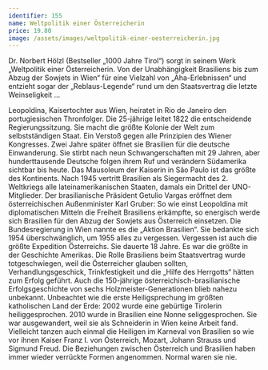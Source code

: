 ```yaml
---
identifier: 155
name: Weltpolitik einer Österreicherin
price: 19.80
image: /assets/images/weltpolitik-einer-oesterreicherin.jpg
---
```

Dr. Norbert Hölzl (Bestseller „1000 Jahre Tirol“) sorgt in seinem Werk „Weltpolitik einer Österreicherin. Von der Unabhängigkeit Brasiliens bis zum Abzug der Sowjets in Wien“ für eine Vielzahl von „Aha-Erlebnissen“ und entzieht sogar der „Reblaus-Legende“ rund um den Staatsvertrag die letzte Weinseligkeit …

<!-- more -->
 
Leopoldina, Kaisertochter aus Wien, heiratet in Rio de Janeiro den portugiesischen Thronfolger. Die 25-jährige leitet 1822 die entscheidende Regierungssitzung. Sie macht die größte Kolonie der Welt zum selbstständigen Staat. Ein Verstoß gegen alle Prinzipien des Wiener Kongresses. Zwei Jahre später öffnet sie Brasilien für die deutsche Einwanderung. Sie stirbt nach neun Schwangerschaften mit 29 Jahren, aber hunderttausende Deutsche folgen ihrem Ruf und verändern Südamerika sichtbar bis heute. Das Mausoleum der Kaiserin in São Paulo ist das größte des Kontinents. Nach 1945 vertritt Brasilien als Siegermacht des 2. Weltkriegs alle lateinamerikanischen Staaten, damals ein Drittel der UNO-Mitglieder. Der brasilianische Präsident Getulio Vargas eröffnet dem österreichischen Außenminister Karl Gruber: So wie einst Leopoldina mit diplomatischen Mitteln die Freiheit Brasiliens erkämpfte, so energisch werde sich Brasilien für den Abzug der Sowjets aus Österreich einsetzen. Die Bundesregierung in Wien nannte es die „Aktion Brasilien“. Sie bedankte sich 1954 überschwänglich, um 1955 alles zu vergessen. Vergessen ist auch die größte Expedition Österreichs. Sie dauerte  18 Jahre. Es war die größte in der Geschichte Amerikas.
Die Rolle Brasiliens beim Staatsvertrag wurde totgeschwiegen, weil die Österreicher glauben sollten, Verhandlungsgeschick, Trinkfestigkeit und die „Hilfe des Herrgotts“ hätten zum Erfolg geführt.
Auch die 150-jährige österreichisch-brasilianische Erfolgsgeschichte von sechs Holzmeister-Generationen blieb nahezu unbekannt. Unbeachtet wie die erste Heiligsprechung im größten katholischen Land der Erde: 2002 wurde eine gebürtige Tirolerin heiliggesprochen. 2010 wurde in Brasilien eine Nonne seliggesprochen. Sie war ausgewandert, weil sie als Schneiderin in Wien keine Arbeit fand.
Vielleicht tanzen auch einmal die Heiligen im Karneval von Brasilien so wie vor ihnen Kaiser Franz I. von Österreich, Mozart, Johann Strauss und Sigmund Freud. Die Beziehungen zwischen Österreich und Brasilien haben immer wieder verrückte Formen angenommen. Normal waren sie nie.
